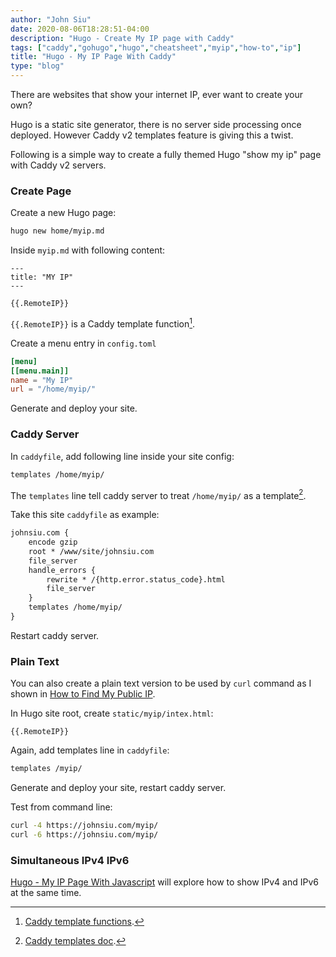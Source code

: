 ```yaml
---
author: "John Siu"
date: 2020-08-06T18:28:51-04:00
description: "Hugo - Create My IP page with Caddy"
tags: ["caddy","gohugo","hugo","cheatsheet","myip","how-to","ip"]
title: "Hugo - My IP Page With Caddy"
type: "blog"
---
```

There are websites that show your internet IP, ever want to create your own?
<!--more-->
Hugo is a static site generator, there is no server side processing once deployed. However Caddy v2 templates feature is giving this a twist.

Following is a simple way to create a fully themed Hugo "show my ip" page with Caddy v2 servers.

### Create Page

Create a new Hugo page:

```sh
hugo new home/myip.md
```

Inside `myip.md` with following content:

```Handlebars
---
title: "MY IP"
---

{{.RemoteIP}}
```

`{{.RemoteIP}}` is a Caddy template function[^1].

Create a menu entry in `config.toml`

```toml
[menu]
[[menu.main]]
name = "My IP"
url = "/home/myip/"
```

Generate and deploy your site.

### Caddy Server

In `caddyfile`, add following line inside your site config:

```apache
templates /home/myip/
```

The `templates` line tell caddy server to treat `/home/myip/` as a template[^2].

Take this site `caddyfile` as example:

```apache
johnsiu.com {
	encode gzip
	root * /www/site/johnsiu.com
	file_server
	handle_errors {
		rewrite * /{http.error.status_code}.html
		file_server
	}
	templates /home/myip/
}
```

Restart caddy server.

### Plain Text

You can also create a plain text version to be used by `curl` command as I shown in [How to Find My Public IP](/blog/myip/).

In Hugo site root, create `static/myip/intex.html`:

```Handlebars
{{.RemoteIP}}
```

Again, add templates line in `caddyfile`:

```apache
templates /myip/
```

Generate and deploy your site, restart caddy server.

Test from command line:

```sh
curl -4 https://johnsiu.com/myip/
curl -6 https://johnsiu.com/myip/
```

### Simultaneous IPv4 IPv6

[Hugo - My IP Page With Javascript](/blog/hugo-caddy-myip-js/) will explore how to show IPv4 and IPv6 at the same time.

[^1]: [Caddy template functions](//caddyserver.com/docs/modules/http.handlers.templates).
[^2]: [Caddy templates doc](//caddyserver.com/docs/caddyfile/directives/templates#templates).